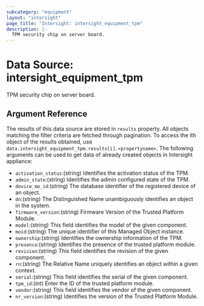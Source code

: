 ```yaml
---
subcategory: "equipment"
layout: "intersight"
page_title: "Intersight: intersight_equipment_tpm"
description: |-
  TPM security chip on server board.
---
```


# Data Source: intersight_equipment_tpm
TPM security chip on server board.
## Argument Reference
The results of this data source are stored in `results` property.
All objects matching the filter criteria are fetched through pagination.
To access the ith object of the results obtained, use `data.intersight_equipment_tpm.results[i].<propertyname>`.
The following arguments can be used to get data of already created objects in Intersight appliance:
* `activation_status`:(string) Identifies the activation status of the TPM. 
* `admin_state`:(string) Identifies the admin configured state of the TPM. 
* `device_mo_id`:(string) The database identifier of the registered device of an object. 
* `dn`:(string) The Distinguished Name unambiguously identifies an object in the system. 
* `firmware_version`:(string) Firmware Version of the Trusted Platform Module. 
* `model`:(string) This field identifies the model of the given component. 
* `moid`:(string) The unique identifier of this Managed Object instance. 
* `ownership`:(string) Identifies the ownership information of the TPM. 
* `presence`:(string) Identifies the presence of the trusted platform module. 
* `revision`:(string) This field identifies the revision of the given component. 
* `rn`:(string) The Relative Name uniquely identifies an object within a given context. 
* `serial`:(string) This field identifies the serial of the given component. 
* `tpm_id`:(int) Enter  the ID of the trusted platform module. 
* `vendor`:(string) This field identifies the vendor of the given component. 
* `nr_version`:(string) Identifies the version of the Trusted Platform Module. 
 